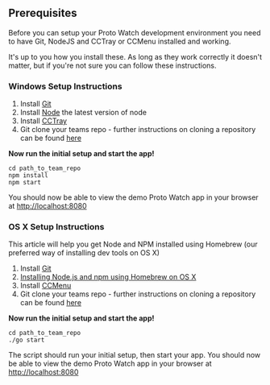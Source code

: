 ## Prerequisites

Before you can setup your Proto Watch development environment you need to have Git, NodeJS and CCTray or CCMenu installed and working.

It's up to you how you install these. As long as they work correctly it doesn't matter, but if you're not sure you can follow these instructions.

### Windows Setup Instructions

1. Install [Git](https://git-scm.com/downloads)
2. Install [Node](https://nodejs.org/en/) the latest version of node
3. Install [CCTray](http://en.freedownloadmanager.org/Windows-PC/CruiseControl-NET-CCTray-FREE.html)
4. Git clone your teams repo - further instructions on cloning a repository can be found [here](https://help.github.com/articles/cloning-a-repository/)

**Now run the initial setup and start the app!**

```shell
cd path_to_team_repo
npm install
npm start
```

You should now be able to view the demo Proto Watch app in your browser at [http://localhost:8080](http://localhost:8080)

### OS X Setup Instructions

This article will help you get Node and NPM installed using Homebrew (our preferred way of installing dev tools on OS X)

1. Install [Git](https://git-scm.com/downloads)
2. [Installing Node.js and npm using Homebrew on OS X](https://www.dyclassroom.com/howto-mac/how-to-install-nodejs-and-npm-on-mac-using-homebrew)
3. Install [CCMenu](http://ccmenu.org/)
4. Git clone your teams repo - further instructions on cloning a repository can be found [here](https://help.github.com/articles/cloning-a-repository/)
   

**Now run the initial setup and start the app!**

```shell
cd path_to_team_repo
./go start
```

The script should run your initial setup, then start your app. You should now be able to view the demo Proto Watch app in your browser at [http://localhost:8080](http://localhost:8080)
